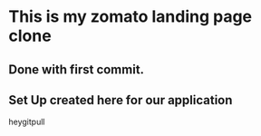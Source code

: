 # This is my zomato landing page clone

## Done with first commit.

## Set Up created here for our application


heygitpull
